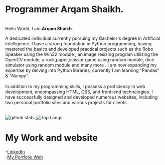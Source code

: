 # Programmer Arqam Shaikh.
<br />Hello World, I am <strong>Arqam Shaikh</strong>.<br />

A dedicated individual currently pursuing my Bachelor's degree in Artificial Intelligence. I have a strong foundation in Python programming, having mastered the basics and developed practical projects such as the Robo Speaker using the Win32 module , an image resizing program utilizing the OpenCV module, a rock,paper,scissor game using random module, dice simulator using random module and many more . I am now expanding my expertise by delving into Python libraries, currently I am learning "Pandas" & "Numpy".
<br><br>
In addition to my programming skills, I possess a proficiency in web development, encompassing HTML, CSS, and front-end technologies. I have successfully designed and developed numerous websites, including two personal portfolio sites and various projects for clients.
<br/>
<br/>

![github stats](https://github-readme-stats.vercel.app/api?username=arqamcodes&hide=contribs,prs)
![Top Langs](https://github-readme-stats.vercel.app/api/top-langs/?username=arqamcodes&layout=compact&theme=radical)

# My Work and website
-[LinkedIn](https://www.linkedin.com/in/arqamcodes/)
<br />
-[My Portfolio Web](https://arqam-website.web.app/)
<br />
